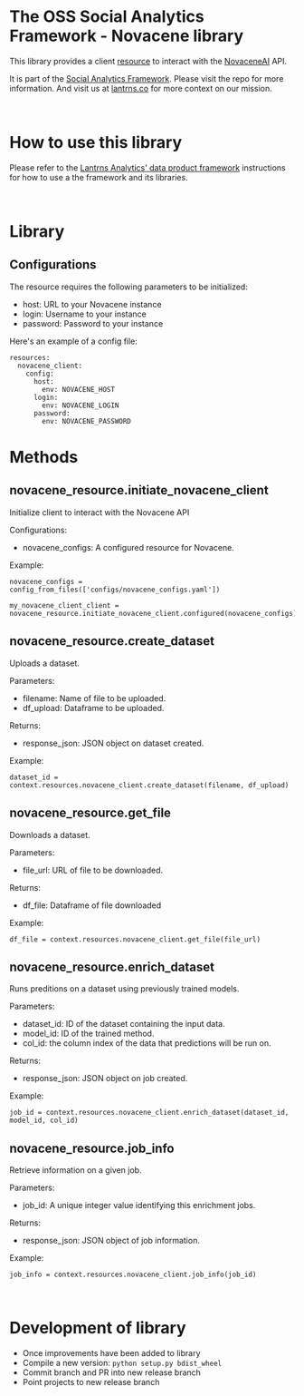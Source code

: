 # The OSS Social Analytics Framework - Novacene library
This library provides a client [resource](https://docs.dagster.io/concepts/resources) to interact with the [NovaceneAI](https://novacene.ai/) API.

It is part of the [Social Analytics Framework](https://github.com/lantrns-analytics/saf_core). Please visit the repo for more information. And visit us at [lantrns.co](https://www.lantrns.co) for more context on our mission.

&nbsp;

# How to use this library
Please refer to the [Lantrns Analytics' data product framework](https://github.com/lantrns-analytics/saf_core) instructions for how to use a the framework and its libraries.

&nbsp;

# Library
## Configurations
The resource requires the following parameters to be initialized:
- host: URL to your Novacene instance
- login: Username to your instance
- password: Password to your instance

Here's an example of a config file:

```
resources:
  novacene_client:
    config:
      host: 
        env: NOVACENE_HOST
      login: 
        env: NOVACENE_LOGIN
      password: 
        env: NOVACENE_PASSWORD
```

# Methods
## novacene_resource.initiate_novacene_client
Initialize client to interact with the Novacene API

Configurations:
- novacene_configs: A configured resource for Novacene.

Example:
```
novacene_configs = config_from_files(['configs/novacene_configs.yaml'])

my_novacene_client_client = novacene_resource.initiate_novacene_client.configured(novacene_configs)
```

## novacene_resource.create_dataset
Uploads a dataset.

Parameters:
- filename: Name of file to be uploaded.
- df_upload: Dataframe to be uploaded.

Returns:
- response_json: JSON object on dataset created.

Example:
```
dataset_id = context.resources.novacene_client.create_dataset(filename, df_upload)
```

## novacene_resource.get_file
Downloads a dataset.

Parameters:
- file_url: URL of file to be downloaded.

Returns:
- df_file: Dataframe of file downloaded

Example:
```
df_file = context.resources.novacene_client.get_file(file_url)
```

## novacene_resource.enrich_dataset
Runs preditions on a dataset using previously trained models.

Parameters:
- dataset_id: ID of the dataset containing the input data.
- model_id: ID of the trained method.
- col_id: the column index of the data that predictions will be run on. 

Returns:
- response_json: JSON object on job created.

Example:
```
job_id = context.resources.novacene_client.enrich_dataset(dataset_id, model_id, col_id)
```

## novacene_resource.job_info
Retrieve information on a given job.

Parameters:
- job_id: A unique integer value identifying this enrichment jobs.

Returns:
- response_json: JSON object of job information.

Example:
```
job_info = context.resources.novacene_client.job_info(job_id)
```

&nbsp;

# Development of library
- Once improvements have been added to library
- Compile a new version: `python setup.py bdist_wheel`
- Commit branch and PR into new release branch
- Point projects to new release branch
